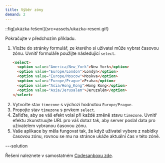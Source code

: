```yaml
---
title: Výběr zóny
demand: 2
---
```


::fig[ukázka řešení]{src=assets/ukazka-reseni.gif}

Pokračujte v předchozím příkladu.

1. Vložte do stránky formulář, ze kterého si uživatel může vybrat časovou zónu. Uvnitř formuláře použijte následující `select`.
   ```html
   <select>
     <option value="America/New_York">New York</option>
     <option value="Europe/London">Londýn</option>
     <option value="Europe/Moscow">Moskva</option>
     <option value="Europe/Prague">Praha</option>
     <option value="Asia/Hong_Kong">Hong Kong</option>
     <option value="Asia/Jerusalem">Jeruzalém</option>
   </select>
   ```
1. Vytvořte stav `timezone` s výchozí hodnotou `Europe/Prague`.
1. Propojte stav `timezone` s prvkem `select`.
1. Zařiďte, aby se váš efekt volal při každé změně stavu `timezone`. Uvnitř efektu zkunstruujte URL pro váš dotaz tak, aby server poslal data pro uživatelem vybranou časovou zónu.
1. Vaše aplikace by měla fungovat tak, že když uživatel vybere z nabídky časovou zónu, rovnou se mu na stránce ukáže aktuální čas v této zóně.

---solution

Řešení naleznete v samostatném [Codesanboxu zde](https://codesandbox.io/s/da-web-vyber-zony-mlvz2e?file=/src/App.jsx).
